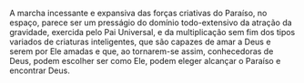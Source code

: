 ﻿A marcha incessante e expansiva das forças criativas do Paraíso, no espaço, parece ser um presságio do domínio todo-extensivo da atração da gravidade, exercida pelo Pai Universal, e da multiplicação sem fim dos tipos variados de criaturas inteligentes, que são capazes de amar a Deus e serem por Ele amadas e que, ao tornarem-se assim, conhecedoras de Deus, podem escolher ser como Ele, podem eleger alcançar o Paraíso e encontrar Deus.
